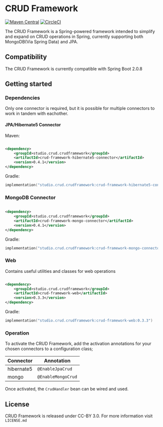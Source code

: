 # CRUD Framework

[![Maven Central](https://maven-badges.herokuapp.com/maven-central/studio.crud.crudframework/crud-framework/badge.svg)](https://maven-badges.herokuapp.com/maven-central/studio.crud.crudframework/crud-framework)
[![CircleCI](https://circleci.com/gh/crud-studio/crud-framework.svg?style=shield)](https://circleci.com/gh/crud-studio/crud-framework)


The CRUD Framework is a Spring-powered framework intended to simplify and expand on CRUD operations in Spring, currently
supporting both MongoDB(Via Spring Data) and JPA.


## Compatibility

The CRUD Framework is currently compatible with Spring Boot 2.0.8

## Getting started

### Dependencies

Only one connector is required, but it is possible for multiple connectors to work in tandem with eachother.

#### JPA/Hibernate5 Connector

Maven:

```xml

<dependency>
    <groupId>studio.crud.crudframework</groupId>
    <artifactId>crud-framework-hibernate5-connector</artifactId>
    <version>0.4.1</version>
</dependency>
```

Gradle:

```kotlin
implementation("studio.crud.crudframework:crud-framework-hibernate5-connector:0.4.1")
```

### MongoDB Connector

```xml

<dependency>
    <groupId>studio.crud.crudframework</groupId>
    <artifactId>crud-framework-mongo-connector</artifactId>
    <version>0.4.1</version>
</dependency>
```

Gradle:

```kotlin
implementation("studio.crud.crudframework:crud-framework-mongo-connector:0.4.1")
```


### Web

Contains useful utilities and classes for web operations

```xml

<dependency>
    <groupId>studio.crud.crudframework</groupId>
    <artifactId>crud-framework-web</artifactId>
    <version>0.3.3</version>
</dependency>
```

Gradle:

```kotlin
implementation("studio.crud.crudframework:crud-framework-web:0.3.3")
```

### Operation

To activate the CRUD Framework, add the activation annotations for your chosen connectors to a configuration class;

| Connector   | Annotation
|-------------|------------------|
| hibernate5 | `@EnableJpaCrud`
| mongo      | `@EnableMongoCrud`

Once activated, the `CrudHandler` bean can be wired and used.

## License

CRUD Framework is released under CC-BY 3.0. For more information visit `LICENSE.md`
